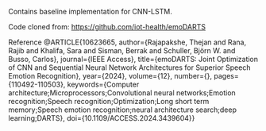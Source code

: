 Contains baseline implementation for CNN-LSTM.

Code cloned from: https://github.com/iot-health/emoDARTS

Reference
@ARTICLE{10623665,
  author={Rajapakshe, Thejan and Rana, Rajib and Khalifa, Sara and Sisman, Berrak and Schuller, Björn W. and Busso, Carlos},
  journal={IEEE Access}, 
  title={emoDARTS: Joint Optimization of CNN and Sequential Neural Network Architectures for Superior Speech Emotion Recognition}, 
  year={2024},
  volume={12},
  number={},
  pages={110492-110503},
  keywords={Computer architecture;Microprocessors;Convolutional neural networks;Emotion recognition;Speech recognition;Optimization;Long short term memory;Speech emotion recognition;neural architecture search;deep learning;DARTS},
  doi={10.1109/ACCESS.2024.3439604}}
